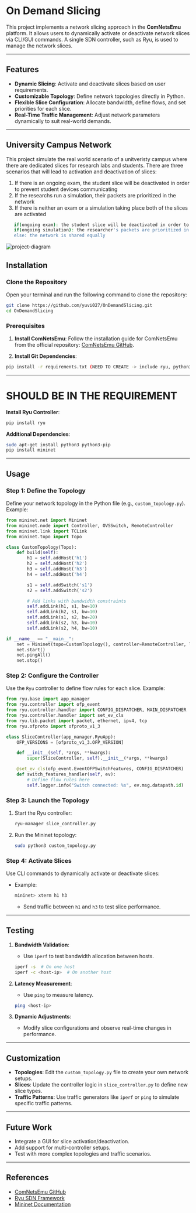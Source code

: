 # On Demand Slicing
This project implements a network slicing approach in the **ComNetsEmu** platform. It allows users to dynamically activate or deactivate network slices via CLI/GUI commands. A single SDN controller, such as Ryu, is used to manage the network slices.

---

## **Features**

- **Dynamic Slicing**: Activate and deactivate slices based on user requirements.
- **Customizable Topology**: Define network topologies directly in Python.
- **Flexible Slice Configuration**: Allocate bandwidth, define flows, and set priorities for each slice.
- **Real-Time Traffic Management**: Adjust network parameters dynamically to suit real-world demands.

---

## **University Campus Network**

This project simulate the real world scenario of a unitveristy campus where there are dedicated slices for research labs and students. There are three scenarios that will lead to activation and deactivation of slices:
  1. If there is an ongoing exam, the student slice will be deactivated in order to prevent student devices communicating
  2. If the researchs run a simulation, their packets are prioritized in the network
  3. If there is neither an exam or a simulation taking place both of the slices are activated 
```bash
   if(ongoing exam): the student slice will be deactivated in order to prevent student devices communicating
   if(ongoing simulation): the researcher's packets are prioritized in the network
   else: the network is shared equally
   ```
![project-diagram](https://github.com/user-attachments/assets/32bbc982-14b0-4350-bff6-2dcb0594d8d5)



## **Installation**

### Clone the Repository 
Open your terminal and run the following command to clone the repository:

```bash
git clone https://github.com/yuvi027/OnDemandSlicing.git
cd OnDemandSlicing
```
### Prerequisites 

1. **Install ComNetsEmu**:
   Follow the installation guide for ComNetsEmu from the official repository: [ComNetsEmu GitHub](https://github.com/stevelorenz/comnetsemu).
   
1. **Install Git Dependencies**:
```bash
pip install -r requirements.txt (NEED TO CREATE -> include ryu, python3 python3-pip, mininet)
```
---
# SHOULD BE IN THE REQUIREMENT
**Install Ryu Controller**:
   ```bash
   pip install ryu
   ```
**Additional Dependencies**:
   ```bash
   sudo apt-get install python3 python3-pip
   pip install mininet
   ```
---

## **Usage**

### Step 1: Define the Topology
Define your network topology in the Python file (e.g., `custom_topology.py`). Example:

```python
from mininet.net import Mininet
from mininet.node import Controller, OVSSwitch, RemoteController
from mininet.link import TCLink
from mininet.topo import Topo

class CustomTopology(Topo):
    def build(self):
        h1 = self.addHost('h1')
        h2 = self.addHost('h2')
        h3 = self.addHost('h3')
        h4 = self.addHost('h4')

        s1 = self.addSwitch('s1')
        s2 = self.addSwitch('s2')

        # Add links with bandwidth constraints
        self.addLink(h1, s1, bw=10)
        self.addLink(h2, s1, bw=10)
        self.addLink(s1, s2, bw=20)
        self.addLink(s2, h3, bw=10)
        self.addLink(s2, h4, bw=10)

if __name__ == "__main__":
    net = Mininet(topo=CustomTopology(), controller=RemoteController, link=TCLink)
    net.start()
    net.pingAll()
    net.stop()
```

### Step 2: Configure the Controller
Use the `Ryu` controller to define flow rules for each slice. Example:

```python
from ryu.base import app_manager
from ryu.controller import ofp_event
from ryu.controller.handler import CONFIG_DISPATCHER, MAIN_DISPATCHER
from ryu.controller.handler import set_ev_cls
from ryu.lib.packet import packet, ethernet, ipv4, tcp
from ryu.ofproto import ofproto_v1_3

class SliceController(app_manager.RyuApp):
    OFP_VERSIONS = [ofproto_v1_3.OFP_VERSION]

    def __init__(self, *args, **kwargs):
        super(SliceController, self).__init__(*args, **kwargs)

    @set_ev_cls(ofp_event.EventOFPSwitchFeatures, CONFIG_DISPATCHER)
    def switch_features_handler(self, ev):
        # Define flow rules here
        self.logger.info("Switch connected: %s", ev.msg.datapath.id)
```

### Step 3: Launch the Topology
1. Start the Ryu controller:
   ```bash
   ryu-manager slice_controller.py
   ```
2. Run the Mininet topology:
   ```bash
   sudo python3 custom_topology.py
   ```

### Step 4: Activate Slices
Use CLI commands to dynamically activate or deactivate slices:
- Example:
   ```bash
   mininet> xterm h1 h3
   ```
   - Send traffic between `h1` and `h3` to test slice performance.

---

## **Testing**

1. **Bandwidth Validation**:
   - Use `iperf` to test bandwidth allocation between hosts.
   ```bash
   iperf -s  # On one host
   iperf -c <host-ip>  # On another host
   ```

2. **Latency Measurement**:
   - Use `ping` to measure latency.
   ```bash
   ping <host-ip>
   ```

3. **Dynamic Adjustments**:
   - Modify slice configurations and observe real-time changes in performance.

---

## **Customization**

- **Topologies**: Edit the `custom_topology.py` file to create your own network setups.
- **Slices**: Update the controller logic in `slice_controller.py` to define new slice types.
- **Traffic Patterns**: Use traffic generators like `iperf` or `ping` to simulate specific traffic patterns.

---

## **Future Work**

- Integrate a GUI for slice activation/deactivation.
- Add support for multi-controller setups.
- Test with more complex topologies and traffic scenarios.

---

## **References**

- [ComNetsEmu GitHub](https://github.com/stevelorenz/comnetsemu)
- [Ryu SDN Framework](https://ryu.readthedocs.io/en/latest/)
- [Mininet Documentation](http://mininet.org/walkthrough/)
